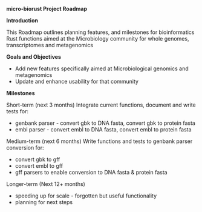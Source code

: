 <b>micro-biorust Project Roadmap</b>


<b>Introduction</b>
<p>This Roadmap outlines planning features, and milestones for bioinformatics Rust functions aimed at the Microbiology community for whole genomes, transcriptomes and metagenomics</p>

<b>Goals and Objectives</b>
- Add new features specifically aimed at Microbiological genomics and metagenomics
- Update and enhance usability for that community

<b>Milestones</b>

Short-term (next 3 months)
Integrate current functions, document and write tests for:
- genbank parser - convert gbk to DNA fasta, convert gbk to protein fasta
- embl parser - convert embl to DNA fasta, convert embl to protein fasta

Medium-term (next 6 months)
Write functions and tests to genbank parser conversion for:
- convert gbk to gff
- convert embl to gff
- gff parsers to enable conversion to DNA fasta & protein fasta

Longer-term (Next 12+ months)
- speeding up for scale - forgotten but useful functionality
- planning for next steps 